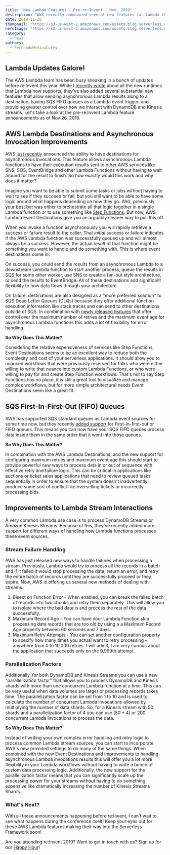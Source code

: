 ```yaml
---
title: "New Lambda Features - Pre-re:Invent - Nov. 2019"
description: "AWS recently announced several new features for Lambda that you might want to take advantage of."
date: 2019-11-26
thumbnail: "https://s3-us-west-2.amazonaws.com/assets.blog.serverless.com/2019-11-lambda-releases/lambda-updates-thumbnail.png"
heroImage: "https://s3-us-west-2.amazonaws.com/assets.blog.serverless.com/2019-11-lambda-releases/lambda-updates-header.png"
category:
  - news
authors:
  - FernandoMedinaCorey
---
```


## Lambda Updates Galore!

The AWS Lambda team has been busy sneaking in a bunch of updates before re:Invent this year. White I [recently wrote](https://serverless.com/blog/aws-lambda-supported-languages-and-runtimes/) about all the new runtimes that Lambda now supports, they've also added several substantial new features that allow sending asynchronous Lambda results along to a destination, having SQS FIFO queues as a Lambda event trigger, and providing greater control over how we interact with DynamoDB and Kinesis streams. Let's take a look at the pre-re:Invent Lambda feature announcements as of Nov 26, 2019.

## AWS Lambda Destinations and Asynchronous Invocation Improvements

AWS [just recently](https://aws.amazon.com/blogs/compute/introducing-aws-lambda-destinations/) announced the ability to have destinations for asynchronous invocations. This feature allows asynchronous Lambda functions to have their execution results sent to other AWS services like SNS, SQS, EventBridge and other Lambda Functions without having to wait around for the result to finish. So how exactly would this work and why does it matter?

Imagine you want to be able to submit some tasks or jobs without having to wait to see if they succeed or fail, but you still want to be able to have some logic around what happens depending on how they go. Well, previously your best bet was either to orchestrate all that logic together in a single Lambda function or to use something like [Step Functions](https://aws.amazon.com/step-functions/). But now, AWS Lambda Event Destinations give you an arguably cleaner way to pull this off.

When you invoke a function asynchronously you will rapidly retrieve a success or failure result to the caller. That *initial* success or failure indicates if the AWS Lambda function was successfully queued up and will almost always be a success. However, the actual *result* of that function might be something you want to handle and do something with. This is where event destinations come in:

On success, you could send the results from an asynchronous Lambda to a downstream Lambda function to start another process, queue the results in SQS for some other worker, use SNS to create a fan-out style architecture, or send the results to EventBridge. All of these destinations add significant flexibility to how data flows through your architecture. 

On failure, destinations are also designed as a "more preferred solution" to SQS Dead Letter Queues (DLQs) because they offer additional function execution information like stack traces and can send to other destinations outside of SQS. In combination with [newly released features](https://aws.amazon.com/about-aws/whats-new/2019/11/aws-lambda-supports-max-retry-attempts-event-age-asynchronous-invocations/) that offer control over the maximum number of retries and the maximum event age for asynchronous Lambda functions this adds a lot of flexibility for error handling.

**So Why Does This Matter?**

Considering the relative expensiveness of services like Step Functions, Event Destinations seems to be an excellent way to reduce both the complexity and cost of your serverless applications. It should allow you to nuanced workflows that were previously reserved for folks who were either willing to write that nuance into custom Lambda Functions, or who were willing to pay for and create Step Function workflows. That's not to say Step Functions has no place, it is still a great tool to visualize and manage complex workflows, but for more simple architectural needs Event Destinations seem like a great fit.

## SQS First-In-First-Out (FIFO) Queues

AWS has supported SQS standard queues as Lambda event sources for some time now, but they recently [added support](https://aws.amazon.com/about-aws/whats-new/2019/11/aws-lambda-supports-amazon-sqs-fifo-event-source/) for First-in-first-out or FIFO queues. This means you can now have your SQS FIFO queues process data inside them in the same order that it went into those queues. 

**So Why Does This Matter?**

In combination with the AWS Lambda Destinations, and the new support for configuring maximum retries and maximum event age this should start to provide powerful new ways to process data in or out of sequence with effective retry and failure logic. This can be critical in applications like auctions or ticket sales applications that need to review queued tasks sequentially in order to ensure that the system doesn't inadvertently produce some sort of conflict like overselling tickets or incorrectly processing bids.

## Improvements to Lambda Stream Interactions

A very common Lambda use case is to process DynamoDB Streams or Amazon Kinesis Streams. Because of this, they've recently added more support for different ways of handling how Lambda functions processes these event sources.

### Stream Failure Handling

AWS has just released new ways to handle failures when processing a stream. Previously, Lambda would try to process all the records in a batch and if it failed it would stop processing the data, return an error, and retry the entire batch of records until they are successfully proceed or they expire. Now, AWS is offering us several new methods of dealing with streams.

1. Bisect on Function Error - When enabled, you can break the failed batch of records into two chunks and retry them separately. This will allow you to isolate where the bad data is and process the rest of the data successfully.
2. Maximum Record Age - You can have your Lambda Function skip processing data records that are too old by using a a Maximum Record Age property between 60 seconds and 7 days.
3. Maximum Retry Attempts - You can set another configuration property to specify how many times you actual want to retry processing - anywhere from 0 to 10,000 retries. I will admit, I am very curious about the application that succeeds only on the 9,999th attempt. 

### Parallelization Factors

Additionally, for both DynamoDB and Kinesis Streams you can use a new "parallelization factor" that allows you to process DynamoDB and Kinesis shards with more than one concurrent Lambda function at a time. This can be very useful when data volumes are larger or processing records takes time. The parallelization factor can be set from 1 to 10 and is used to calculate the number of concurrent Lambda invocations allowed by multiplying the number of data shards. So, for a Kinesis stream with 50 shards and a parallelization factor of 4 you can use (50 * 4) or 200 concurrent Lambda invocations to process the data.

**So Why Does This Matter?**

Instead of writing your own complex error handling and retry logic to process common Lambda stream sources, you can start to incorporate AWS's new provided settings to do many of the same things. When combined with the new Event Destinations and improvements to handling asynchronous Lambda invocations results this will offer you a lot more flexibility in your Lambda workflows without having to write a bunch of custom data processing logic. Additionally, the new support for the parallelization factor means that you can significantly scale up the processing power for your streams without having to do something expensive like dramatically increasing the number of Kinesis Streams Shards.

### What's Next?

With all these announcements happening before re:Invent, I can't wait to see what happens during the conference itself! Keep your eyes out for these AWS Lambda features making their way into the Serverless Framework soon!

Are you attending re:Invent 2019? Want to get in touch with us? Sign up for our [Happy Hour](https://www.eventbrite.com/e/serverless-happy-hour-at-reinvent-2019-tickets-78086612159)!
